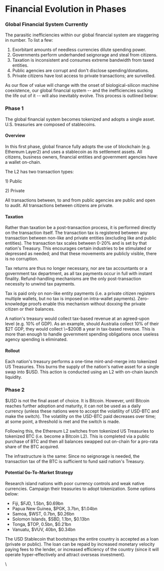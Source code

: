 # Financial Evolution in Phases

### Global Financial System Currently

The parasitic inefficiencies within our global financial system are staggering in number. To list a few:&#x20;

1. Exorbitant amounts of needless currencies dilute spending power.
2. Governments perform underhanded seignorage and steal from citizens.
3. Taxation is inconsistent and consumes extreme bandwidth from taxed entities.
4. Public agencies are corrupt and don't disclose spending/donations.&#x20;
5. Private citizens have lost access to private transactions; are surveilled.&#x20;

As our flow of value will change with the onset of biological-silicon machine coexistence, our global financial system -- and the inefficiencies sucking the life out of it -- will also inevitably evolve. This process is outlined below:

### Phase 1

The global financial system becomes tokenized and adopts a single asset. U.S. treasuries are composed of stablecoins.&#x20;

#### Overview

In this first phase, global finance fully adopts the use of blockchain (e.g. Ethereum Layer2) and uses a stablecoin as its settlement assets. All citizens, business owners, financial entities and government agencies have a wallet on-chain.&#x20;

The L2 has two transaction types:

1\) Public

2\) Private

All transactions between, to and from public agencies are public and open to audit. All transactions between citizens are private.&#x20;

#### Taxation

Rather than taxation be a post-transaction process, it is performed directly on the transaction itself. The transaction tax is registered between any transaction between non-like and private entities (excluding like and public entities). The transaction tax scales between 0-20% and is set by that nation's Treasury. This encourages certain industries to be stimulated or depressed as needed; and that these movements are publicly visible, there is no corruption.&#x20;

Tax returns are thus no longer necessary, nor are tax accountants or a government tax department, as all tax payments occur in full with instant finality. Refund-handling mechanisms are the only post-transaction necessity to unwind tax payments.&#x20;

Tax is paid only on non-like entity payments (i.e. a private citizen registers multiple wallets, but no tax is imposed on intra-wallet payments). Zero-knowledge proofs enable this mechanism without doxxing the private citizen or their balances.&#x20;

A nation's treasury would collect tax-based revenue at an agreed-upon level (e.g. 10% of GDP). As an example, should Australia collect 10% of their $2T GDP, they would collect \~$200B a year in tax-based revenue. This is more than enough to handle government spending obligations once useless agency spending is eliminated.&#x20;

#### Rollout

Each nation's treasury performs a one-time mint-and-merge into tokenized US Treasuries. This burns the supply of the nation's native asset for a single swap into $USD. This action is conducted using an L2 with on-chain launch liquidity.&#x20;

### Phase 2

$USD is not the final asset of choice. It is Bitcoin. However, until Bitcoin reaches further adoption and maturity, it can not be used as a daily currency (unless these  nations were to accept the volatility of USD-BTC and make the switch). The volatility on the USD-BTC paid decreases over time; at some point, a threshold is met and the switch is made.&#x20;

Following this, the Ethereum L2 switches from tokenized US Treasuries to tokenized BTC (i.e. become a Bitcoin L2). This is completed via a public purchase of BTC and then all balances swapped out on-chain for a pro-rata share of the BTC acquired.&#x20;

The infrastructure is the same: Since no seignorage is needed, the transaction tax of the BTC is sufficient to fund said nation's Treasury.&#x20;

#### Potential Go-To-Market Strategy

Research island nations with poor currency controls and weak native currencies. Campaign their treasuries to adopt tokenization. Some options below:

* Fiji, $FJD, 1.5bn, $0.69bn
* Papua New Guinea, $PGK, 3.7bn, $1.04bn
* Samoa, $WST, 0.7bn, $0.26bn
* Solomon Islands, $SBD, 1.1bn, $0.13bn
* Tonga, $TOP, 0.5bn, $0.21bn
* Vanuatu, $VUV, 40bn, $0.34bn

The USD Stablecoin that bootstraps the entire country is accepted as a loan (private or public). The loan can be repaid by increased monetary velocity paying fees to the lender, or increased efficiency of the country (since it will operate hyper-effectively and attract overseas investment).&#x20;

\
